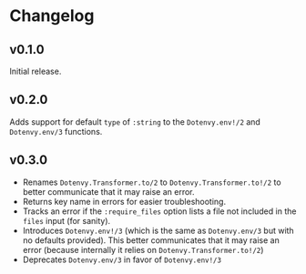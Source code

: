 # Changelog

## v0.1.0

Initial release.

## v0.2.0

Adds support for default `type` of `:string` to the `Dotenvy.env!/2` and `Dotenvy.env/3` functions.

## v0.3.0

- Renames `Dotenvy.Transformer.to/2` to `Dotenvy.Transformer.to!/2` to better communicate that it may raise an error.
- Returns key name in errors for easier troubleshooting.
- Tracks an error if the `:require_files` option lists a file not included in the `files` input (for sanity).
- Introduces `Dotenvy.env!/3` (which is the same as `Dotenvy.env/3` but with no defaults provided). This better communicates that it may raise an error (because internally it relies on `Dotenvy.Transformer.to!/2`)
- Deprecates `Dotenvy.env/3` in favor of `Dotenvy.env!/3`
